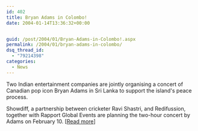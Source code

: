 ```yaml
---
id: 402
title: Bryan Adams in Colombo!
date: 2004-01-14T13:36:32+00:00


guid: /post/2004/01/Bryan-Adams-in-Colombo!.aspx
permalink: /2004/01/bryan-adams-in-colombo/
dsq_thread_id:
  - "79214398"
categories:
  - News
---
```

<body xmlns="http://www.w3.org/1999/xhtml">
    <div class="Section1">
        <p class="MsoNormal">
            Two Indian entertainment companies are jointly organising a concert of Canadian pop
            icon Bryan Adams in Sri Lanka to support the island's peace process.
        </p>
        <p class="MsoNormal">
            Showdiff, a partnership between cricketer Ravi Shastri, and Redifussion, together
            with Rapport Global Events are planning the two-hour concert by Adams on February
            10. [<a href="http://www.hinduonnet.com/thehindu/holnus/00313163060.htm">Read more</a>]
        </p>
    </div>
</body>